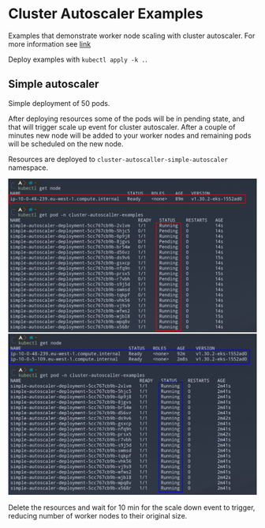 # Cluster Autoscaler Examples

Examples that demonstrate worker node scaling with cluster autoscaler.
For more information see [link](./README.md#cluster-autoscaler)

Deploy examples with `kubectl apply -k .`.

## Simple autoscaler

Simple deployment of 50 pods.

After deploying resources some of the pods will be in pending state, and that will trigger scale up event for cluster autoscaler.
After a couple of minutes new node will be added to your worker nodes and remaining pods will be scheduled on the new node.

Resources are deployed to `cluster-autoscaller-simple-autoscaler` namespace.

<img title="Public http access" alt="alb public http access" src="../../assets/cluster-autoscaler-1.png">
<img title="Public http access" alt="alb public http access" src="../../assets/cluster-autoscaler-2.png">

Delete the resources and wait for 10 min for the scale down event to trigger, reducing number of worker nodes to their original size.
